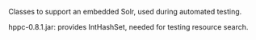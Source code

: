 Classes to support an embedded Solr, used during automated testing.

hppc-0.8.1.jar:
 provides IntHashSet, needed for testing resource
 search.
